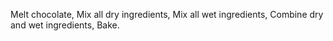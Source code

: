Melt chocolate, Mix all dry ingredients, Mix all wet ingredients, Combine dry and wet ingredients, Bake.